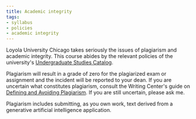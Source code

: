 ```yaml
---
title: Academic integrity
tags:
- syllabus
- policies
- academic integrity
---
```


Loyola University Chicago takes seriously the issues of plagiarism and academic integrity.
This course abides by the relevant policies of the university's [Undergraduate Studies Catalog](http://www.luc.edu/academics/catalog/undergrad/reg_academicintegrity.shtml).

Plagiarism will result in a grade of zero for the plagiarized exam or assignment and the incident will be reported to your dean.
If you are uncertain what constitutes plagiarism, consult the Writing Center's guide on [Defining and Avoiding Plagiarism](http://wpacouncil.org/aws/CWPA/pt/sd/news_article/272555/_PARENT/layout_details/false).
If you are still uncertain, please ask me.

Plagiarism includes submitting, as you own work, text derived from a generative artificial intelligence application.
